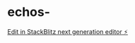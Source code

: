 # echos-

[Edit in StackBlitz next generation editor ⚡️](https://stackblitz.com/~/github.com/Marcoco27/echos-)